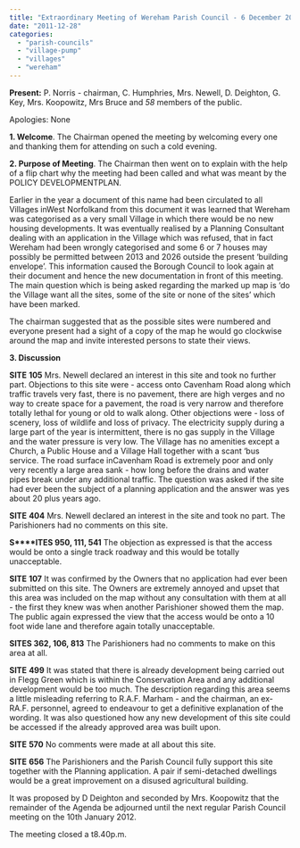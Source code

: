 ```yaml
---
title: "Extraordinary Meeting of Wereham Parish Council - 6 December 2011"
date: "2011-12-28"
categories: 
  - "parish-councils"
  - "village-pump"
  - "villages"
  - "wereham"
---
```


**Present:** P. Norris - chairman, C. Humphries, Mrs. Newell, D. Deighton, G. Key, Mrs. Koopowitz, Mrs Bruce and _58_ members of the public.

Apologies: None

**1\. Welcome**. The Chairman opened the meeting by welcoming every one and thanking them for attending on such a cold evening.

**2\. Purpose of Meeting**. The Chairman then went on to explain with the help of a flip chart why the meeting had been called and what was meant by the POLICY DEVELOPMENTPLAN.

Earlier in the year a document of this name had been circulated to all Villages inWest Norfolkand from this document it was learned that Wereham was categorised as a very small Village in which there would be no new housing developments. It was eventually realised by a Planning Consultant dealing with an application in the Village which was refused, that in fact Wereham had been wrongly categorised and some 6 or 7 houses may possibly be permitted between 2013 and 2026 outside the present ‘building envelope’. This information caused the Borough Council to look again at their document and hence the new documentation in front of this meeting. The main question which is being asked regarding the marked up map is ‘do the Village want all the sites, some of the site or none of the sites’ which have been marked.

The chairman suggested that as the possible sites were numbered and everyone present had a sight of a copy of the map he would go clockwise around the map and invite interested persons to state their views.

**3\. Discussion**

**SITE** **105** Mrs. Newell declared an interest in this site and took no further part. Objections to this site were - access onto Cavenham Road along which traffic travels very fast, there is no pavement, there are high verges and no way to create space for a pavement, the road is very narrow and therefore totally lethal for young or old to walk along. Other objections were - loss of scenery, loss of wildlife and loss of privacy. The electricity supply during a large part of the year is intermittent, there is no gas supply in the Village and the water pressure is very low. The Village has no amenities except a Church, a Public House and a Village Hall together with a scant ‘bus service. The road surface inCavenham Road is extremely poor and only very recently a large area sank - how long before the drains and water pipes break under any additional traffic. The question was asked if the site had ever been the subject of a planning application and the answer was yes about 20 plus years ago.

**SITE** **404** Mrs. Newell declared an interest in the site and took no part. The Parishioners had no comments on this site.

**S****ITES 950, 111, 541** The objection as expressed is that the access would be onto a single track roadway and this would be totally unacceptable.

**SITE** **107** It was confirmed by the Owners that no application had ever been submitted on this site. The Owners are extremely annoyed and upset that this area was included on the map without any consultation with them at all - the first they knew was when another Parishioner showed them the map. The public again expressed the view that the access would be onto a 10 foot wide lane and therefore again totally unacceptable.

**SITES 362, 106, 813** The Parishioners had no comments to make on this area at all.

**SITE** **499** It was stated that there is already development being carried out in Flegg Green which is within the Conservation Area and any additional development would be too much. The description regarding this area seems a little misleading referring to R.A.F. Marham - and the chairman, an ex-RA.F. personnel, agreed to endeavour to get a definitive explanation of the wording. It was also questioned how any new development of this site could be accessed if the already approved area was built upon.

**SITE** **570** No comments were made at all about this site.

**SITE** **656** The Parishioners and the Parish Council fully support this site together with the Planning application. A pair if semi-detached dwellings would be a great improvement on a disused agricultural building.

It was proposed by D Deighton and seconded by Mrs. Koopowitz that the remainder of the Agenda be adjourned until the next regular Parish Council meeting on the 10th January 2012.

The meeting closed a t8.40p.m.
